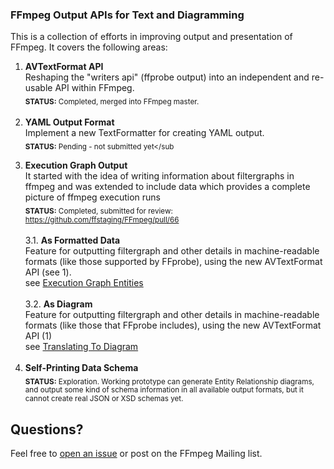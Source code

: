 

###  FFmpeg Output APIs for Text and Diagramming

This is a collection of efforts in improving output and presentation of FFmpeg. It covers the following areas:

1. **AVTextFormat API**  
  Reshaping the "writers api" (ffprobe output) into an independent and re-usable API within FFmpeg.  
  <sub>**STATUS:** Completed, merged into FFmpeg master.</sub>
  &nbsp;<br>&nbsp;    
2. **YAML Output Format**  
  Implement a new TextFormatter for creating YAML output.  
  <sub>**STATUS:** Pending - not submitted yet</sub
  &nbsp;<br>&nbsp;    
3. **Execution Graph Output**  
  It started with the idea of writing information about filtergraphs in ffmpeg and was extended to include data which provides a complete picture of ffmpeg execution runs  
  <sub>**STATUS:** Completed, submitted for review: https://github.com/ffstaging/FFmpeg/pull/66</sub>  
  &nbsp;    
  3.1. **As Formatted Data**  
    Feature for outputting filtergraph and other details in machine-readable formats (like those supported by FFprobe), using the new AVTextFormat API (see 1).  
    see [Execution Graph Entities](execution_graph/Execution-Graph-Entities.md)  
    &nbsp;  
  3.2. **As Diagram**  
    Feature for outputting filtergraph and other details in machine-readable formats (like those that FFprobe includes), using the new AVTextFormat API (1)  
    see [Translating To Diagram](execution_graph/Translating-to-Diagram.md)
    &nbsp;<br>&nbsp;    
4. **Self-Printing Data Schema**  
  <sub>**STATUS:** Exploration. Working prototype can generate Entity Relationship diagrams, and output some kind of schema information in all available output formats, but it cannot create real JSON or XSD schemas yet.</sub>


## Questions?

Feel free to [open an issue](https://github.com/softworkz/ffmpeg_output_apis/issues/new/choose) or post on the FFmpeg Mailing list.


